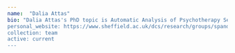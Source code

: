 ```yaml
---
name:  "Dalia Attas"
bio: "Dalia Attas's PhD topic is Automatic Analysis of Psychotherapy Sessions. I co-supervise her with [Dr Chris Blackmore](https://www.sheffield.ac.uk/scharr/people/staff/chris-blackmore).
personal_website: https://www.sheffield.ac.uk/dcs/research/groups/spandh
collection: team
active: current
---
```

